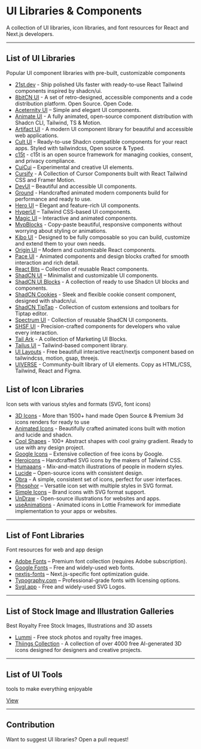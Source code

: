 # UI Libraries & Components

A collection of UI libraries, icon libraries, and font resources for React and Next.js developers.

---

## List of UI Libraries
Popular UI component libraries with pre-built, customizable components
- [21st.dev](https://21st.dev/components/) - Ship polished UIs faster with ready-to-use React Tailwind components inspired by shadcn/ui.
- [8bitCN UI](https://www.8bitcn.com/) - A set of retro-designed, accessible components and a code distribution platform. Open Source. Open Code.
- [Aceternity UI](https://ui.aceternity.com/) – Simple and elegant UI components.
- [Animate UI](https://animate-ui.com/) - A fully animated, open-source component distribution with Shadcn CLI, Tailwind, TS & Motion.
- [Artifact UI](https://artifactui.in/) - A modern UI component library for beautiful and accessible web applications.
- [Cult UI](https://www.cult-ui.com/) - Ready-to-use Shadcn compatible components for your react apps. Styled with tailwindcss, Open source & Typed.
- [c15t](https://c15t.com/) - c15t is an open source framework for managing cookies, consent, and privacy compliance.
- [CuiCui](https://cuicui.day/) – Experimental and creative UI elements.
- [Cursify](https://cursify.vercel.app/) - A Collection of Cursor Components built with React Tailwind CSS and Framer Motion.
- [DevUI](https://www.devui.in/) – Beautiful and accessible UI components.
- [Ground](https://ground.bossadizenith.me/docs/components) - Handcrafted animated modern components build for performance and ready to use.
- [Hero UI](https://www.heroui.com/) – Elegant and feature-rich UI components.
- [HyperUI](https://www.hyperui.dev/) – Tailwind CSS-based UI components.
- [Magic UI](https://magicui.design/) – Interactive and animated components.
- [MvpBlocks](https://blocks.mvp-subha.me/) - Copy-paste beautiful, responsive components without worrying about styling or animations.
- [Kibo UI](https://www.kibo-ui.com/) - Designed to be fully composable so you can build, customize and extend them to your own needs.
- [Origin UI](https://originui.com/) – Modern and customizable React components.
- [Pace UI](https://www.paceui.com/) - Animated components and design blocks crafted for smooth interaction and rich detail.
- [React Bits](https://www.reactbits.dev/) – Collection of reusable React components.
- [ShadCN UI](https://ui.shadcn.com/) – Minimalist and customizable UI components.
- [ShadCN UI Blocks](https://www.shadcnui-blocks.com/) - A collection of ready to use Shadcn UI blocks and components.
- [ShadCN Cookies](https://shadcn-cookies.vercel.app/) - Sleek and flexible cookie consent component, designed with shadcn/ui.
- [ShadCN TipTap](https://tiptap.niazmorshed.dev/) - Collection of custom extensions and toolbars for Tiptap editor.
- [Spectrum UI](https://spectrumui.arihantcodes.in/) - Collection of reusable ShadCN UI components.
- [SHSF UI](https://www.shsfui.com/) - Precision-crafted components for developers who value every interaction.
- [Tail Ark](https://tailark.com/) - A collection of Marketing UI Blocks.
- [Tailus UI](https://ui.tailus.io/) – Tailwind-based component library.
- [UI Layouts](https://www.ui-layouts.com/) - Free beautifull interactive react/nextjs component based on tailwindcss, motion, gsap, threejs.
- [UIVERSE](https://uiverse.io/) - Community-built library of UI elements. Copy as HTML/CSS, Tailwind, React and Figma.

## List of Icon Libraries
Icon sets with various styles and formats (SVG, font icons)
- [3D Icons](https://3dicons.co/) - More than 1500+ hand made Open Source & Premium 3d icons renders for ready to use
- [Animated Icons](https://icons.pqoqubbw.dev/) - Beautifully crafted animated icons built with motion and lucide and shadcn.
- [Cool Shapes](https://coolshap.es/) - 100+ Abstract shapes with cool grainy gradient. Ready to use with any design project.
- [Google Icons](https://fonts.google.com/icons) – Extensive collection of free icons by Google.
- [Heroicons](https://heroicons.com/) – Handcrafted SVG icons by the makers of Tailwind CSS.
- [Humaaans](https://www.humaaans.com/) - Mix-and-match illustrations of people in modern styles.
- [Lucide](https://lucide.dev/) – Open-source icons with consistent design.
- [Obra](https://icons.obra.studio/?ref=dailydev) - A simple, consistent set of icons, perfect for user interfaces.
- [Phosphor](https://phosphoricons.com/) – Versatile icon set with multiple styles in SVG format.
- [Simple Icons](https://simpleicons.org/) – Brand icons with SVG format support.
- [UnDraw](https://undraw.co/illustrations/) - Open-source illustrations for websites and apps.
- [useAnimations](https://useanimations.com/) - Animated icons in Lottie Framework for immediate implementation to your apps or websites.

---

## List of Font Libraries
Font resources for web and app design
- [Adobe Fonts](https://fonts.adobe.com/) – Premium font collection (requires Adobe subscription).
- [Google Fonts](https://fonts.google.com/) – Free and widely-used web fonts.
- [nextjs-fonts](https://nextjs.org/docs/pages/building-your-application/optimizing/fonts/) – Next.js-specific font optimization guide.
- [Typography.com](https://typography.com/) – Professional-grade fonts with licensing options.
- [Svgl.app](https://svgl.app/) - Free and widely-used SVG Logos.

---

## List of Stock Image and Illustration Galleries
Best Royalty Free Stock Images, Illustrations and 3D assets
- [Lummi](https://www.lummi.ai/) - Free stock photos and royalty free images.
- [Thiings Collection](https://www.thiings.co/things) - A collection of over 4000 free AI-generated 3D icons designed for designers and creative projects.

---

## List of UI Tools
tools to make everything enjoyable

[View](https://github.com/Bharathi4real/awesome-nextjs/blob/main/resources/tools.md#ui-tools)

---

## Contribution
Want to suggest UI libraries? Open a pull request!
